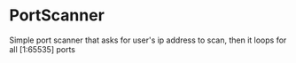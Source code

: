 # PortScanner
Simple port scanner that asks for user's ip address to scan, then it loops for all [1:65535] ports
